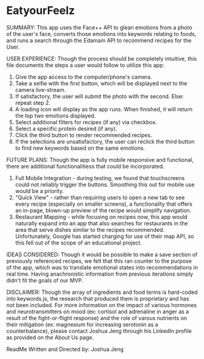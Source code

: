 # EatyourFeelz
SUMMARY: 
This app uses the Face++ API to glean emotions from a photo of the user's face, converts those emotions into keywords relating to foods, and runs a search through the Edamam API to recommend recipes for the User.

USER EXPERIENCE: 
Though the process should be completely intuitive, this file documents the steps a user would follow to utilize this app:
1. Give the app access to the computer/phone's camera.
2. Take a selfie with the first button, which will be displayed next to the camera live-stream.
3. If satisfactory, the user will submit the photo with the second. Else: repeat step 2.
4. A loading icon will display as the app runs. When finished, it will return the top two emotions displayed.
5. Select additional filters for recipes (if any) via checkbox.
6. Select a specific protein desired (if any).
7. Click the third button to render recommended recipes.
8. If the selections are unsatisfactory, the user can reclick the third button to find new keywords based on the same emotions. 

FUTURE PLANS:
Though the app is fully mobile responsive and functional, there are additional functionalitiess that could be incorporated.
1. Full Mobile Integration - during testing, we found that touchscreens could not reliably trigger the buttons. Smoothing this out for mobile use would be a priority.
2. "Quick View" - rather than requiring users to open a new tab to see every recipe (especially on smaller screens), a functionality that offers an in-page, blown-up preview of the recipe would simplify navigation.
3. Restaurant Mapping - while focusing on recipes now, this app would naturally expand into an app that also searches for restaurants in the area that serve dishes similar to the recipes recommended. Unfortunately, Google has started charging for use of their map API, so this fell out of the scope of an educational project.

IDEAS CONSIDERED:
Though it would be possible to make a save section of previously referenced recipes, we felt that this ran counter to the purpose of the app, which was to translate emotional states into recommendations in real time. Having anachronistic information from previous iterations simply didn't fit the goals of our MVP.

DISCLAIMER: 
Though the array of ingredients and food terms is hard-coded into keywords.js, the research that produced them is proprietary and has not been included. For more information on the impact of various hormones and neurotransmitters on mood (ex: cortisol and adrenaline in anger as a result of the fight-or-flight response) and the role of varous nutrients on their mitigation (ex: magnesium for increasing serotonin as a counterbalance), please contact Joshua Jeng through his LinkedIn profile as provided on the About Us page.

ReadMe Written and Directed by: Joshua Jeng